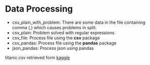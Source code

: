 # Data Processing

- csv_plain_with_problem: There are some data in the file containing comma (,) which causes problems in split.
- csv_plain: Problem solved with regular expressions
- csv_file: Process file using the **csv** package
- csv_pandas: Process file using the **pandas** package
- json_pandas: Process json using pandas

titanic.csv retrieved form [kaggle](https://www.kaggle.com/c/titanic/data) 